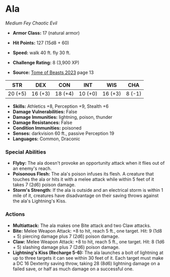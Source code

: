 # Ala

*Medium* *Fey* *Chaotic Evil*

- **Armor Class:** 17 (natural armor)
- **Hit Points:** 127 (15d8 + 60)
- **Speed:** walk 40 ft. fly 30 ft.

- **Challenge Rating:** 8 (3,900 XP)
- **Source:** [Tome of Beasts 2023](https://koboldpress.com/kpstore/product/tome-of-beasts-1-2023-edition/) page 13

| STR | DEX | CON | INT | WIS | CHA |
| --- | --- | --- | --- | --- | --- |
| 20 (+5) | 16 (+3) | 18 (+4) | 10 (+0) | 16 (+3) | 8 (-1) |

- **Skills:** Athletics +8, Perception +9, Stealth +6
- **Damage Vulnerabilities:** False
- **Damage Immunities:** lightning, poison, thunder
- **Damage Resistances:** False
- **Condition Immunities:** poisoned
- **Senses:** darkvision 60 ft., passive Perception 19
- **Languages:** Common, Draconic

### Special Abilities

- **Flyby:** The ala doesn't provoke an opportunity attack when it flies out of an enemy's reach.
- **Poisonous Flesh:** The ala's poison infuses its flesh. A creature that touches the ala or hits it with a melee attack while within 5 feet of it takes 7 (2d6) poison damage.
- **Storm's Strength:** If the ala is outside and an electrical storm is within 1 mile of it, creatures have disadvantage on their saving throws against the ala's Lightning's Kiss.

### Actions

- **Multiattack:** The ala makes one Bite attack and two Claw attacks.
- **Bite:** Melee Weapon Attack: +8 to hit, reach 5 ft., one target. Hit: 9 (1d8 + 5) piercing damage plus 7 (2d6) poison damage.
- **Claw:** Melee Weapon Attack: +8 to hit, reach 5 ft., one target. Hit: 8 (1d6 + 5) slashing damage plus 7 (2d6) poison damage.
- **Lightning's Kiss (Recharge 5-6):** The ala launches a bolt of lightning at up to three targets it can see within 30 feet of it. Each target must make a DC 16 Dexterity saving throw, taking 28 (8d6) lightning damage on a failed save, or half as much damage on a successful one.
